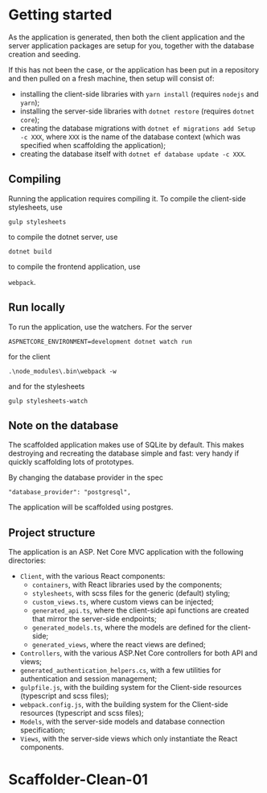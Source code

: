 # Getting started
As the application is generated, then both the client application and the server application packages are setup for you, together with the database creation and seeding.

If this has not been the case, or the application has been put in a repository and then pulled on a fresh machine, then setup will consist of:
- installing the client-side libraries with `yarn install` (requires `nodejs` and `yarn`);
- installing the server-side libraries with `dotnet restore` (requires `dotnet core`);
- creating the database migrations with `dotnet ef migrations add Setup -c XXX`, where `XXX` is the name of the database context (which was specified when scaffolding the application);
- creating the database itself with `dotnet ef database update -c XXX`.

## Compiling
Running the application requires compiling it. To compile the client-side stylesheets, use

```gulp stylesheets```

to compile the dotnet server, use

```dotnet build```

to compile the frontend application, use

```webpack```.

## Run locally

To run the application, use the watchers. For the server

```ASPNETCORE_ENVIRONMENT=development dotnet watch run```

for the client

```.\node_modules\.bin\webpack -w```

and for the stylesheets

```gulp stylesheets-watch```


## Note on the database
The scaffolded application makes use of SQLite by default. This makes destroying and recreating the database simple and fast: very handy if quickly scaffolding lots of prototypes.

By changing the database provider in the spec

```"database_provider": "postgresql",```

The application will be scaffolded using postgres.


## Project structure
The application is an ASP. Net Core MVC application with the following directories:
- `Client`, with the various React components:
  - `containers`, with React libraries used by the components;
  - `stylesheets`, with scss files for the generic (default) styling;
  - `custom_views.ts`, where custom views can be injected;
  - `generated_api.ts`, where the client-side api functions are created that mirror the server-side endpoints;
  - `generated_models.ts`, where the models are defined for the client-side;
  - `generated_views`, where the react views are defined;
- `Controllers`, with the various ASP.Net Core controllers for both API and views;
- `generated_authentication_helpers.cs`, with a few utilities for authentication and session management;
- `gulpfile.js`, with the building system for the Client-side resources (typescript and scss files);
- `webpack.config.js`, with the building system for the Client-side resources (typescript and scss files);
- `Models`, with the server-side models and database connection specification;
- `Views`, with the server-side views which only instantiate the React components.
# Scaffolder-Clean-01
